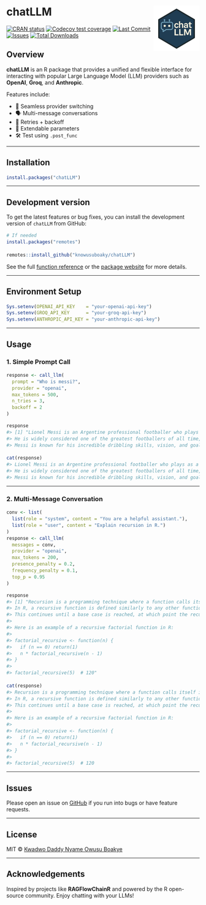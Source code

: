 
<!-- README.md is generated from README.Rmd. Please edit that file -->

# chatLLM <a href="https://knowusuboaky.github.io/chatLLM"><img src="man/figures/openlogo.png" align="right" height="120" /></a>

<!-- badges: start -->

[![CRAN
status](https://www.r-pkg.org/badges/version/chatLLM)](https://cran.r-project.org/package=chatLLM)
[![Codecov test
coverage](https://codecov.io/gh/knowusuboaky/chatLLM/branch/main/graph/badge.svg)](https://app.codecov.io/gh/knowusuboaky/chatLLM?branch=main)
[![Last
Commit](https://img.shields.io/github/last-commit/knowusuboaky/chatLLM.svg)](https://github.com/knowusuboaky/chatLLM/commits/main)
[![Issues](https://img.shields.io/github/issues/knowusuboaky/chatLLM.svg)](https://github.com/knowusuboaky/chatLLM/issues)
[![Total
Downloads](https://cranlogs.r-pkg.org/badges/grand-total/chatLLM?color=orange)](https://cranlogs.r-pkg.org/badges/grand-total/chatLLM)
<!-- badges: end -->

## Overview

**chatLLM** is an R package that provides a unified and flexible
interface for interacting with popular Large Language Model (LLM)
providers such as **OpenAI**, **Groq**, and **Anthropic**.

Features include:

- 🔁 Seamless provider switching
- 🗣 Multi-message conversations
- 🔄 Retries + backoff
- 🔌 Extendable parameters
- 🛠 Test using `.post_func`

------------------------------------------------------------------------

## Installation

``` r
install.packages("chatLLM")
```

------------------------------------------------------------------------

## Development version

To get the latest features or bug fixes, you can install the development
version of `chatLLM` from GitHub:

``` r
# If needed
install.packages("remotes")

remotes::install_github("knowusuboaky/chatLLM")
```

See the full [function
reference](https://knowusuboaky.github.io/chatLLM/reference) or the
[package website](https://knowusuboaky.github.io/chatLLM/) for more
details.

------------------------------------------------------------------------

## Environment Setup

``` r
Sys.setenv(OPENAI_API_KEY    = "your-openai-api-key")
Sys.setenv(GROQ_API_KEY      = "your-groq-api-key")
Sys.setenv(ANTHROPIC_API_KEY = "your-anthropic-api-key")
```

------------------------------------------------------------------------

## Usage

### 1. Simple Prompt Call

``` r
response <- call_llm(
  prompt = "Who is messi?",
  provider = "openai",
  max_tokens = 500,
  n_tries = 3,
  backoff = 2
)
```

``` r
response
#> [1] "Lionel Messi is an Argentine professional footballer who plays as a forward for Paris Saint-Germain and the Argentina national team.
#> He is widely considered one of the greatest footballers of all time, having won numerous awards and accolades throughout his career.
#> Messi is known for his incredible dribbling skills, vision, and goal-scoring ability."

cat(response)
#> Lionel Messi is an Argentine professional footballer who plays as a forward for Paris Saint-Germain and the Argentina national team.
#> He is widely considered one of the greatest footballers of all time, having won numerous awards and accolades throughout his career.
#> Messi is known for his incredible dribbling skills, vision, and goal-scoring ability.
```

------------------------------------------------------------------------

### 2. Multi-Message Conversation

``` r
conv <- list(
  list(role = "system", content = "You are a helpful assistant."),
  list(role = "user", content = "Explain recursion in R.")
)
response <- call_llm(
  messages = conv,
  provider = "openai",
  max_tokens = 200,
  presence_penalty = 0.2,
  frequency_penalty = 0.1,
  top_p = 0.95
)
```

``` r
response
#> [1] "Recursion is a programming technique where a function calls itself in order to solve a problem.
#> In R, a recursive function is defined similarly to any other function, but within the function body, there is a call to the same function.
#> This continues until a base case is reached, at which point the recursion unwinds and results are returned.
#>
#> Here is an example of a recursive factorial function in R:
#>
#> factorial_recursive <- function(n) {
#>   if (n == 0) return(1)
#>   n * factorial_recursive(n - 1)
#> }
#>
#> factorial_recursive(5)  # 120"

cat(response)
#> Recursion is a programming technique where a function calls itself in order to solve a problem.
#> In R, a recursive function is defined similarly to any other function, but within the function body, there is a call to the same function.
#> This continues until a base case is reached, at which point the recursion unwinds and results are returned.
#>
#> Here is an example of a recursive factorial function in R:
#>
#> factorial_recursive <- function(n) {
#>   if (n == 0) return(1)
#>   n * factorial_recursive(n - 1)
#> }
#>
#> factorial_recursive(5)  # 120
```

------------------------------------------------------------------------

## Issues

Please open an issue on
[GitHub](https://github.com/knowusuboaky/chatLLM/issues) if you run into
bugs or have feature requests.

------------------------------------------------------------------------

## License

MIT © [Kwadwo Daddy Nyame Owusu
Boakye](mailto:kwadwo.owusuboakye@outlook.com)

------------------------------------------------------------------------

## Acknowledgements

Inspired by projects like **RAGFlowChainR** and powered by the R
open-source community. Enjoy chatting with your LLMs!
